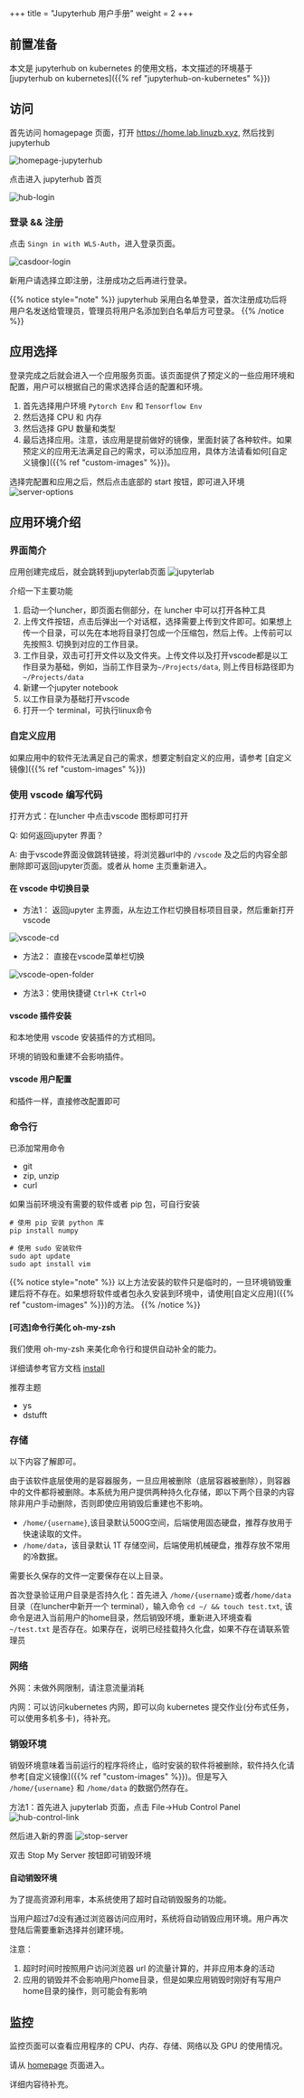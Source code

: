 +++
title = "Jupyterhub 用户手册"
weight = 2
+++

## 前置准备

本文是 jupyterhub on kubernetes 的使用文档，本文描述的环境基于 [jupyterhub on kubernetes]({{% ref "jupyterhub-on-kubernetes" %}})

## 访问

首先访问 homagepage 页面，打开 https://home.lab.linuzb.xyz, 然后找到 jupyterhub

![homepage-jupyterhub](/images/homepage-jupyterhub.png)

点击进入 jupyterhub 首页

![hub-login](/images/hub-login.png)

### 登录 && 注册

点击 `Singn in with WLS-Auth`，进入登录页面。

![casdoor-login](/images/casdoor-login.png)

新用户请选择立即注册，注册成功之后再进行登录。

{{% notice style="note" %}}
jupyterhub 采用白名单登录，首次注册成功后将用户名发送给管理员，管理员将用户名添加到白名单后方可登录。
{{% /notice %}}

## 应用选择

登录完成之后就会进入一个应用服务页面。该页面提供了预定义的一些应用环境和配置，用户可以根据自己的需求选择合适的配置和环境。

1. 首先选择用户环境 `Pytorch Env` 和 `Tensorflow Env`
2. 然后选择 CPU 和 内存
3. 然后选择 GPU 数量和类型
4. 最后选择应用。注意，该应用是提前做好的镜像，里面封装了各种软件。如果预定义的应用无法满足自己的需求，可以添加应用，具体方法请看如何[自定义镜像]({{% ref "custom-images" %}})。

选择完配置和应用之后，然后点击底部的 start 按钮，即可进入环境
![server-options](/images/server-options-0.png)

## 应用环境介绍

### 界面简介

应用创建完成后，就会跳转到jupyterlab页面
![jupyterlab](/images/jupyterlab-home.png)


介绍一下主要功能

1. 启动一个luncher，即页面右侧部分，在 luncher 中可以打开各种工具
2. 上传文件按钮，点击后弹出一个对话框，选择需要上传到文件即可。如果想上传一个目录，可以先在本地将目录打包成一个压缩包，然后上传。上传前可以先按照3. 切换到对应的工作目录。
3. 工作目录，双击可打开文件以及文件夹。上传文件以及打开vscode都是以工作目录为基础，例如，当前工作目录为`~/Projects/data`, 则上传目标路径即为`~/Projects/data`
4. 新建一个jupyter notebook
5. 以工作目录为基础打开vscode
6. 打开一个 terminal，可执行linux命令

### 自定义应用

如果应用中的软件无法满足自己的需求，想要定制自定义的应用，请参考 [自定义镜像]({{% ref "custom-images" %}})

### 使用 vscode 编写代码

打开方式：在luncher 中点击vscode 图标即可打开

Q: 如何返回jupyter 界面？

A: 由于vscode界面没做跳转链接，将浏览器url中的 `/vscode` 及之后的内容全部删除即可返回jupyter页面。或者从 home 主页重新进入。

#### 在 vscode 中切换目录

- 方法1： 返回jupyter 主界面，从左边工作栏切换目标项目目录，然后重新打开vscode

![vscode-cd](/images/vscode-change-workdir.png)

- 方法2： 直接在vscode菜单栏切换

![vscode-open-folder](/images/vscode-open-folder.png)

- 方法3：使用快捷键 `Ctrl+K Ctrl+O`

#### vscode 插件安装

和本地使用 vscode 安装插件的方式相同。

环境的销毁和重建不会影响插件。

#### vscode 用户配置

和插件一样，直接修改配置即可

### 命令行

已添加常用命令
- git
- zip, unzip
- curl

如果当前环境没有需要的软件或者 pip 包，可自行安装

```shell
# 使用 pip 安装 python 库
pip install numpy

# 使用 sudo 安装软件
sudo apt update
sudo apt install vim
```

{{% notice style="note" %}}
以上方法安装的软件只是临时的，一旦环境销毁重建后将不存在。如果想将软件或者包永久安装到环境中，请使用[自定义应用]({{% ref "custom-images" %}})的方法。
{{% /notice %}}

#### [可选]命令行美化 oh-my-zsh

我们使用 oh-my-zsh 来美化命令行和提供自动补全的能力。

详细请参考官方文档 [install](https://ohmyz.sh/#install)

推荐主题
- ys
- dstufft

### 存储

以下内容了解即可。

由于该软件底层使用的是容器服务，一旦应用被删除（底层容器被删除），则容器中的文件都将被删除。本系统为用户提供两种持久化存储，即以下两个目录的内容除非用户手动删除，否则即使应用销毁后重建也不影响。

- `/home/{username}`,该目录默认500G空间，后端使用固态硬盘，推荐存放用于快速读取的文件。
- `/home/data`，该目录默认 1T 存储空间，后端使用机械硬盘，推荐存放不常用的冷数据。

需要长久保存的文件一定要保存在以上目录。

首次登录验证用户目录是否持久化：首先进入 `/home/{username}`或者`/home/data` 目录（在luncher中新开一个 terminal），输入命令 `cd ~/ && touch test.txt`, 该命令是进入当前用户的home目录，然后销毁环境，重新进入环境查看 `~/test.txt` 是否存在。如果存在，说明已经挂载持久化盘，如果不存在请联系管理员

### 网络


外网：未做外网限制，请注意流量消耗

内网：可以访问kubernetes 内网，即可以向 kubernetes 提交作业(分布式任务，可以使用多机多卡)，待补充。

### 销毁环境

销毁环境意味着当前运行的程序将终止，临时安装的软件将被删除，软件持久化请参考[自定义镜像]({{% ref "custom-images" %}})。但是写入 `/home/{username}` 和 `/home/data` 的数据仍然存在。

方法1：首先进入 jupyterlab 页面，点击 File->Hub Control Panel
![hub-control-link](/images/hub-control-panel-link.png)

然后进入新的界面
![stop-server](/images/stop-server.png)

双击 Stop My Server 按钮即可销毁环境

#### 自动销毁环境

为了提高资源利用率，本系统使用了超时自动销毁服务的功能。

当用户超过7d没有通过浏览器访问应用时，系统将自动销毁应用环境。用户再次登陆后需要重新选择并创建环境。

注意：
1. 超时时间时按照用户访问浏览器 url 的流量计算的，并非应用本身的活动
2. 应用的销毁并不会影响用户home目录，但是如果应用销毁时刚好有写用户home目录的操作，则可能会有影响

## 监控

监控页面可以查看应用程序的 CPU、内存、存储、网络以及 GPU 的使用情况。

请从 [homepage](https:/home.lzb.linuzb.xyz) 页面进入。

详细内容待补充。

